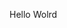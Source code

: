 Hello Wolrd





































































































































































































































































































































































































































































































































































































































































































































































































































































































































































